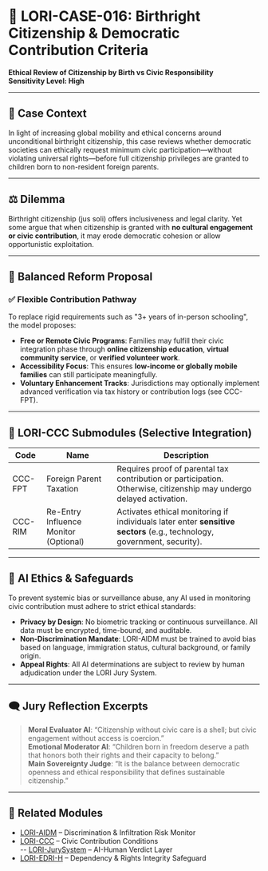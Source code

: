 # 🧾 LORI-CASE-016: Birthright Citizenship & Democratic Contribution Criteria
**Ethical Review of Citizenship by Birth vs Civic Responsibility**  
**Sensitivity Level: High**

---

## 🧭 Case Context  
In light of increasing global mobility and ethical concerns around unconditional birthright citizenship, this case reviews whether democratic societies can ethically request minimum civic participation—without violating universal rights—before full citizenship privileges are granted to children born to non-resident foreign parents.

---

## ⚖️ Dilemma  
Birthright citizenship (jus soli) offers inclusiveness and legal clarity. Yet some argue that when citizenship is granted with **no cultural engagement or civic contribution**, it may erode democratic cohesion or allow opportunistic exploitation.

---

## 🧩 Balanced Reform Proposal  

### ✅ Flexible Contribution Pathway  
To replace rigid requirements such as "3+ years of in-person schooling", the model proposes:

- **Free or Remote Civic Programs**: Families may fulfill their civic integration phase through **online citizenship education**, **virtual community service**, or **verified volunteer work**.  
- **Accessibility Focus**: This ensures **low-income or globally mobile families** can still participate meaningfully.  
- **Voluntary Enhancement Tracks**: Jurisdictions may optionally implement advanced verification via tax history or contribution logs (see CCC-FPT).

---

## 🧱 LORI-CCC Submodules (Selective Integration)

| Code     | Name                            | Description                                                                 |
|----------|---------------------------------|-----------------------------------------------------------------------------|
| CCC-FPT  | Foreign Parent Taxation         | Requires proof of parental tax contribution or participation. Otherwise, citizenship may undergo delayed activation. |
| CCC-RIM  | Re-Entry Influence Monitor (Optional) | Activates ethical monitoring if individuals later enter **sensitive sectors** (e.g., technology, government, security). |

---

## 🔐 AI Ethics & Safeguards  
To prevent systemic bias or surveillance abuse, any AI used in monitoring civic contribution must adhere to strict ethical standards:

- **Privacy by Design**: No biometric tracking or continuous surveillance. All data must be encrypted, time-bound, and auditable.  
- **Non-Discrimination Mandate**: LORI-AIDM must be trained to avoid bias based on language, immigration status, cultural background, or family origin.  
- **Appeal Rights**: All AI determinations are subject to review by human adjudication under the LORI Jury System.

---

## 🗨️ Jury Reflection Excerpts  
> **Moral Evaluator AI**: “Citizenship without civic care is a shell; but civic engagement without access is coercion.”  
> **Emotional Moderator AI**: “Children born in freedom deserve a path that honors both their rights and their capacity to belong.”  
> **Main Sovereignty Judge**: “It is the balance between democratic openness and ethical responsibility that defines sustainable citizenship.”

---

## 🔗 Related Modules  
- [LORI-AIDM](../modules/AIDM.md) – Discrimination & Infiltration Risk Monitor  
- [LORI-CCC](../modules/CCC.md) – Civic Contribution Conditions  
-- [LORI-JurySystem](../modules/LORI-Jury-Based-Judgment.md) – AI-Human Verdict Layer  
- [LORI-EDRI-H](../modules/EDRI-H.md) – Dependency & Rights Integrity Safeguard
